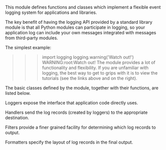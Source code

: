 This module defines functions and classes which implement a flexible event logging system for applications and libraries.

The key benefit of having the logging API provided by a standard library module is that all Python modules can participate in logging, so your application log can include your own messages integrated with messages from third-party modules.

The simplest example:

>>> import logging
>>> logging.warning('Watch out!')
WARNING:root:Watch out!
The module provides a lot of functionality and flexibility. If you are unfamiliar with logging, the best way to get to grips with it is to view the tutorials (see the links above and on the right).

The basic classes defined by the module, together with their functions, are listed below.

Loggers expose the interface that application code directly uses.

Handlers send the log records (created by loggers) to the appropriate destination.

Filters provide a finer grained facility for determining which log records to output.

Formatters specify the layout of log records in the final output.